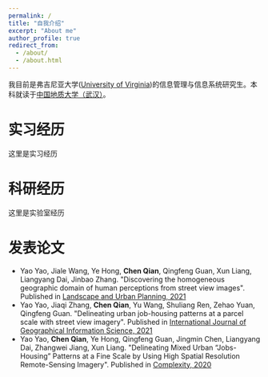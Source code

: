 ```yaml
---
permalink: /
title: "自我介绍"
excerpt: "About me"
author_profile: true
redirect_from: 
  - /about/
  - /about.html
---
```

我目前是弗吉尼亚大学([University of Virginia](https://www.virginia.edu/))的信息管理与信息系统研究生。本科就读于[中国地质大学（武汉）](https://www.cug.edu.cn/)。

# 实习经历
这里是实习经历

# 科研经历
这里是实验室经历

# 发表论文
* Yao Yao, Jiale Wang, Ye Hong, **Chen Qian**, Qingfeng Guan, Xun Liang, Liangyang Dai, Jinbao Zhang. "Discovering the homogeneous geographic domain of human perceptions from street view images". Published in [Landscape and Urban Planning, 2021](https://www.sciencedirect.com/science/article/abs/pii/S0169204621000888)
* Yao Yao, Jiaqi Zhang, **Chen Qian**, Yu Wang, Shuliang Ren, Zehao Yuan, Qingfeng Guan. "Delineating urban job-housing patterns at a parcel scale with street view imagery". Published in [International Journal of Geographical Information Science, 2021](https://www.tandfonline.com/doi/abs/10.1080/13658816.2021.1895170)
* Yao Yao, **Chen Qian**, Ye Hong, Qingfeng Guan, Jingmin Chen, Liangyang Dai, Zhangwei Jiang, Xun Liang. "Delineating Mixed Urban “Jobs-Housing” Patterns at a Fine Scale by Using High Spatial Resolution Remote-Sensing Imagery". Published in [Complexity, 2020](https://www.hindawi.com/journals/complexity/2020/8018629/)


<!---Activity and Service--->
<!---Experience--->